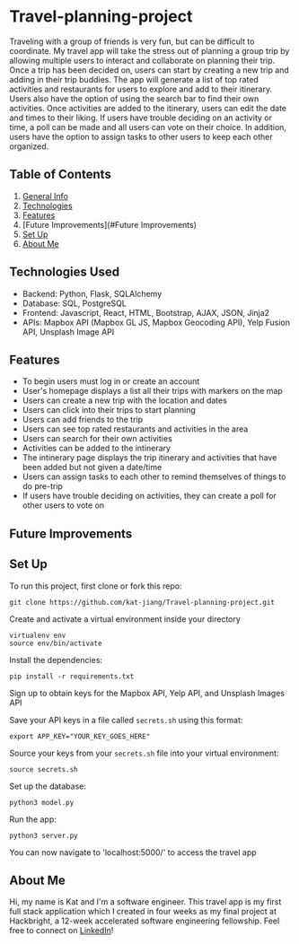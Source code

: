 # Travel-planning-project
Traveling with a group of friends is very fun, but can be difficult to coordinate. My travel app will take the stress out of planning a group trip by allowing multiple users to interact and collaborate on planning their trip. Once a trip has been decided on, users can start by creating a new trip and adding in their trip buddies. The app will generate a list of top rated activities and restaurants for users to explore and add to their itinerary. Users also have the option of using the search bar to find their own activities. Once activities are added to the itinerary, users can edit the date and times to their liking. If users have trouble deciding on an activity or time, a poll can be made and all users can vote on their choice. In addition, users have the option to assign tasks to other users to keep each other organized. 
## Table of Contents
1. [General Info](#general-info)
2. [Technologies](#TechnologiesUsed)
3. [Features](#Features)
4. [Future Improvements](#Future Improvements)
5. [Set Up](#SetUp)
6. [About Me](#AboutMe)
## Technologies Used
* Backend: Python, Flask, SQLAlchemy
* Database: SQL, PostgreSQL
* Frontend: Javascript, React, HTML, Bootstrap, AJAX, JSON, Jinja2
* APIs: Mapbox API (Mapbox GL JS, Mapbox Geocoding API), Yelp Fusion API, Unsplash Image API
## Features
* To begin users must log in or create an account
* User's homepage displays a list all their trips with markers on the map
* Users can create a new trip with the location and dates
* Users can click into their trips to start planning
* Users can add friends to the trip
* Users can see top rated restaurants and activities in the area
* Users can search for their own activities
* Activities can be added to the intinerary
* The intinerary page displays the trip itinerary and activities that have been added but not given a date/time
* Users can assign tasks to each other to remind themselves of things to do pre-trip
* If users have trouble deciding on activities, they can create a poll for other users to vote on
## Future Improvements
## Set Up
To run this project, first clone or fork this repo:
```
git clone https://github.com/kat-jiang/Travel-planning-project.git
```
Create and activate a virtual environment inside your directory
```
virtualenv env
source env/bin/activate
```
Install the dependencies:
```
pip install -r requirements.txt
```
Sign up to obtain keys for the Mapbox API, Yelp API, and Unsplash Images API

Save your API keys in a file called `secrets.sh` using this format:
```
export APP_KEY="YOUR_KEY_GOES_HERE"
```
Source your keys from your `secrets.sh` file into your virtual environment:
```
source secrets.sh
```
Set up the database:
```
python3 model.py
```
Run the app:
```
python3 server.py
```
You can now navigate to 'localhost:5000/' to access the travel app
## About Me
Hi, my name is Kat and I'm a software engineer. This travel app is my first full stack application which I created in four weeks as my final project at Hackbright, a 12-week accelerated software engineering fellowship. Feel free to connect on [LinkedIn](https://www.linkedin.com/in/jiangkatherine/)!
